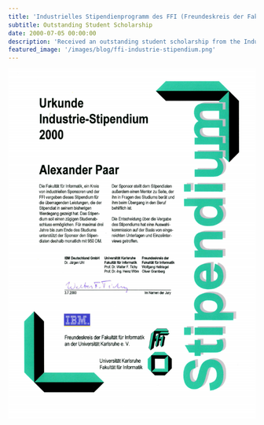 ```yaml
---
title: 'Industrielles Stipendienprogramm des FFI (Freundeskreis der Fakultät für Informatik) und der Fakultät für Informatik, Karlsruhe, Germany'
subtitle: Outstanding Student Scholarship 
date: 2000-07-05 00:00:00
description: 'Received an outstanding student scholarship from the Industrielles Stipendienprogramm des FFI (Freundeskreis der Fakultät für Informatik) und der Fakultät für Informatik granted by IBM Global Services.'
featured_image: '/images/blog/ffi-industrie-stipendium.png'
---
```


<div class="gallery" data-columns="1">
	<img src="/images/blog/ffi-industrie-stipendium.png">
</div>
